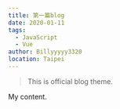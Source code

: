 ```yaml
---
title: 第一篇blog
date: 2020-01-11
tags: 
  - JavaScript
  - Vue
author: Billyyyyy3320
location: Taipei  
---
```


> This is official blog theme.

My content.
